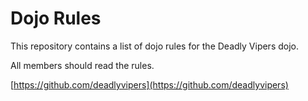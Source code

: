 Dojo Rules
==========

This repository contains a list of dojo rules for the Deadly Vipers dojo.

All members should read the rules.

[https://github.com/deadlyvipers](https://github.com/deadlyvipers)
